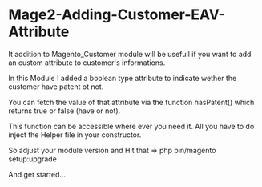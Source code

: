 # Mage2-Adding-Customer-EAV-Attribute

It addition to Magento_Customer module will be usefull if you want to add an custom attribute to customer's informations.

In this Module I added a boolean type attribute to indicate wether the customer have patent ot not.

You can fetch the value of that attribute via the function hasPatent() which returns true or false (have or not).

This function can be accessible where ever you need it. All you have to do inject the Helper file in your constructor. 


So adjust your module version and Hit that => php bin/magento setup:upgrade    

And get started...
